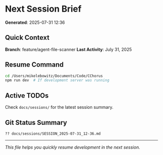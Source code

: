 # Next Session Brief

**Generated**: 2025-07-31 12:36

## Quick Context

**Branch**: feature/agent-file-scanner
**Last Activity**: July 31, 2025

## Resume Command

```bash
cd /Users/mikelebowitz/Documents/Code/CChorus
npm run dev  # If development server was running
```

## Active TODOs

Check `docs/sessions/` for the latest session summary.

## Git Status Summary

```
?? docs/sessions/SESSION_2025-07-31_12-36.md

```

---

*This file helps you quickly resume development in the next session.*
